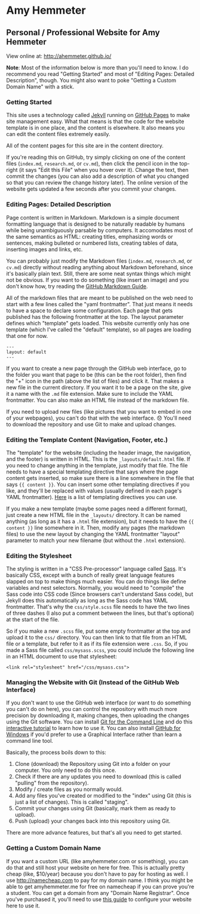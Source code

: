 # Amy Hemmeter
## Personal / Professional Website for Amy Hemmeter

View online at: http://ahemmeter.github.io/

**Note**: Most of the information below is more than you'll need to know. I do
recommend you read "Getting Started" and most of "Editing Pages: Detailed 
Description", though. You might also want to poke "Getting a Custom Domain 
Name" with a stick.

### Getting Started

This site uses a technology called [Jekyll](http://jekyllrb.com/) running on
[GitHub Pages](https://pages.github.com/) to make site management easy. What
that means is that the code for the website template is in one place, and the
content is elsewhere. It also means you can edit the content files extremely
easily.

All of the content pages for this site are in the content directory.

If you're reading this on GitHub, try simply clicking on one of the content
files (`index.md`, `research.md`, or `cv.md`), then click the pencil icon in
the top-right (it says "Edit this File" when you hover over it). Change the
text, then commit the changes (you can also add a description of what you
changed so that you can review the change history later). The online version of
the website gets updated a few seconds after you commit your changes.

### Editing Pages: Detailed Description

Page content is written in Markdown. Markdown is a simple document formatting
language that is designed to be naturally readable by humans while being
unambiguously parsable by computers. It accomodates most of the same semantics
as HTML: creating titles, emphasizing words or sentences, making bulleted or
numbered lists, creating tables of data, inserting images and links, etc.

You can probably just modify the Markdown files (`index.md`, `research.md`, or
`cv.md`) directly without reading anything about Markdown beforehand, since it's
basically plain text. Still, there are some neat syntax things which might not
be obvious. If you want to do something (like insert an image) and you don't
know how, try reading the [GitHub Markdown
Guide](https://help.github.com/articles/markdown-basics/).

All of the markdown files that are meant to be published on the web need to
start with a few lines called the "yaml frontmatter". That just means it needs
to have a space to declare some configuration. Each page that gets published has
the following frontmatter at the top. The layout parameter defines which
"template" gets loaded. This website currently only has one template (which I've
called the "default" template), so all pages are loading that one for now.

    ---
    layout: default
    ---

If you want to create a new page through the GitHub web interface, go to the
folder you want that page to be (this can be the root folder), then find the "+"
icon in the path (above the list of files) and click it. That makes a new file
in the current directory. If you want it to be a page on the site, give it a
name with the `.md` file extension. Make sure to include the YAML frontmatter.
You can also make an HTML file instead of the markdown file.

If you need to upload new files (like pictures that you want to embed in one of
your webpages), you can't do that with the web interface. :disappointed: You'll
need to download the repository and use Git to make and upload changes.

### Editing the Template Content (Navigation, Footer, etc.)

The "template" for the website (including the header image, the navigation, and
the footer) is written in HTML. This is the `_layouts/default.html` file. If you
need to change anything in the template, just modify that file. The file needs
to have a special templating directive that says where the page content gets
inserted, so make sure there is a line somewhere in the file that says `{{
content }}`. You can insert some other templating directives if you like, and
they'll be replaced with values (usually defined in each page's YAML
frontmatter). [Here](http://jekyllrb.com/docs/templates/) is a list of
templating directives you can use.

If you make a new template (maybe some pages need a different format), just
create a new HTML file in the `_layouts/` directory. It can be named anything
(as long as it has a `.html` file extension), but it needs to have the `{{
content }}` line somewhere in it. Then, modify any pages (the markdown files) to
use the new layout by changing the YAML frontmatter "layout" parameter to match
your new filename (but without the `.html` extension).

### Editing the Stylesheet

The styling is written in a "CSS Pre-processor" language called
[Sass](http://sass-lang.com/). It's basically CSS, except with a bunch of really
great language features slapped on top to make things much easier. You can do
things like define variables and nest selectors. Normally, you would need to
"compile" the Sass code into CSS code (Since browsers can't understand Sass
code), but Jekyll does this automatically as long as the Sass code has YAML
frontmatter. That's why the `css/style.scss` file needs to have the two lines of
three dashes (I also put a comment between the lines, but that's optional) at
the start of the file.

So if you make a new `.scss` file, put some empty frontmatter at the top and
upload it to the `css/` directory. You can then link to that file from an HTML
file or a template, but refer to it as if its file extension were `.css`. So, if
you made a Sass file called `css/mysass.scss`, you could include the following
line in an HTML document to use that stylesheet:

    <link rel="stylesheet" href="/css/mysass.css">

### Managing the Website with Git (Instead of the GitHub Web Interface)

If you don't want to use the GitHub web interface (or want to do something you
can't do on here), you can control the repository with much more precision by
downloading it, making changes, then uploading the changes using the Git
software. You can install [Git for the Command Line](https://git-scm.com/) and
do this [interactive tutorial](https://try.github.io/levels/1/challenges/1) to
learn how to use it. You can also install [GitHub for
Windows](https://windows.github.com/) if you'd prefer to use a Graphical
Interface rather than learn a command line tool.

Basically, the process boils down to this:

1. Clone (download) the Repository using Git into a folder on your computer. You
   only need to do this once.
2. Check if there are any updates you need to download (this is called "pulling"
   from the repository).
3. Modify / create files as you normally would.
4. Add any files you've created or modified to the "index" using Git (this is
   just a list of changes). This is called "staging".
5. Commit your changes using Git (basically, mark them as ready to upload).
6. Push (upload) your changes back into this repository using Git.

There are more advance features, but that's all you need to get started.

### Getting a Custom Domain Name

If you want a custom URL (like amyhemmeter.com or something), you can do that
and still host your website on here for free. This is actually pretty cheap
(like, $10/year) because you don't have to pay for hosting as well. I use
http://namecheap.com to pay for my domain name. I think you might be able to get
amyhemmeter.me for free on namecheap if you can prove you're a student. You can
get a domain from any "Domain Name Registrar". Once you've purchased it, you'll
need to use [this
guide](https://help.github.com/articles/setting-up-a-custom-domain-with-github-pages/)
to configure your website here to use it.
